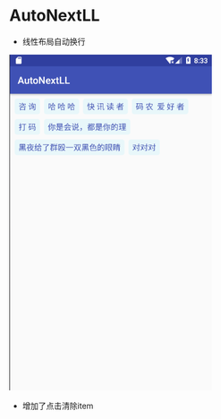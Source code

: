 # AutoNextLL 
* 线性布局自动换行<br/>

![image](https://github.com/kangkangding/AutoNextLL/blob/master/app/src/main/assets/QQ截图20180124163329.png)

* 增加了点击清除item


